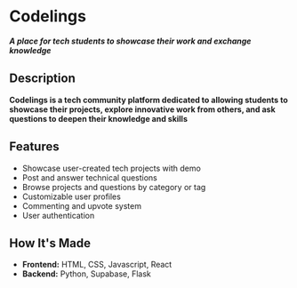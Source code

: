 # Codelings
***A place for tech students to showcase their work and exchange knowledge***

## Description
**Codelings is a tech community platform dedicated to allowing students to showcase their projects, explore innovative work from others, and ask questions to deepen their knowledge and skills**

## Features
* Showcase user-created tech projects with demo
* Post and answer technical questions
* Browse projects and questions by category or tag
* Customizable user profiles
* Commenting and upvote system
* User authentication

## How It's Made
* **Frontend:** HTML, CSS, Javascript, React
* **Backend:** Python, Supabase, Flask



